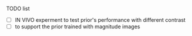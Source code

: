 TODO list
- [ ] IN VIVO experment to test prior's performance with different contrast
- [ ] to support the prior trained with magnitude images
